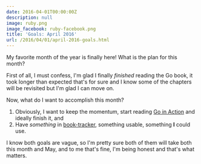 ```yaml
---
date: 2016-04-01T00:00:00Z
description: null
image: ruby.png
image_facebook: ruby-facebook.png
title: 'Goals: April 2016'
url: /2016/04/01/april-2016-goals.html
---
```


My favorite month of the year is finally here! What is the plan for this month? 

First of all, I must confess, I'm glad I finally *finished* reading the Go book, it took longer than expected that's for sure and I know some of the chapters will be revisited but I'm glad I can move on.

Now, what do I want to accomplish this month?

1. Obviously, I want to keep the momentum, start reading [Go in Action](https://www.manning.com/books/go-in-action) and ideally finish it, and
2. Have *something* in [book-tracker](https://github.com/mariocarrion/book-tracker), something usable, something **I** could use.

I know both goals are vague, so I'm pretty sure both of them will take both this month and May, and to me that's fine, I'm being honest and that's what matters.
